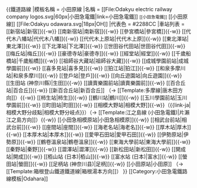 {{鐵道路線
|模板名稱 = 小田原線
|名稱 = [[File:Odakyu electric railway company logos.svg|60px|小田急電鐵|link=小田急電鐵]] <small>[[小田急電鐵]]</small> [[小田原線]] [[File:Odakyu odawara.svg|18px|OH]]
|代表色 = #2288CC
|車站列表 = [[新宿站|新宿]]{{-w}} [[南新宿站|南新宿]]{{-w}} [[參宮橋站|參宮橋]]{{-w}} [[代代木八幡站|代代木八幡]]{{-w}} [[代代木上原站|代代木上原]]{{-w}} [[東北澤站|東北澤]]{{-w}} [[下北澤站|下北澤]]{{-w}} [[世田谷代田站|世田谷代田]]{{-w}} [[梅丘站|梅丘]]{{-w}} [[豪德寺站|豪德寺]]{{-w}} [[經堂站|經堂]]{{-w}} [[千歲船橋站|千歲船橋]]{{-w}} [[祖師谷大藏站|祖師谷大藏]]{{-w}} [[成城學園前站|成城學園前]]{{-w}} [[喜多見站|喜多見]]{{-w}} [[狛江站|狛江]]{{-w}} [[和泉多摩川站|和泉多摩川]]{{-w}} [[登戶站|登戶]]{{-w}} [[向丘遊園站|向丘遊園]]{{-w}} [[生田站 (神奈川縣)|生田]]{{-w}} [[讀賣樂園前站|讀賣樂園前]]{{-w}} [[百合丘站|百合丘]]{{-w}} [[新百合丘站|新百合丘]] （→ [[Template:多摩線|唐木田方向]]）{{-w}} [[柿生站|柿生]]{{-w}} [[鶴川站|鶴川]]{{-w}} [[玉川學園前站|玉川學園前]]{{-w}} [[町田站|町田]]{{-w}} [[相模大野站|相模大野]]{{-w}}（{{link-ja|相模大野分歧點|相模大野分岐点}}）（→ [[Template:江之島線 (小田急電鐵)|片瀨江之島方向]]）{{-w}} [[小田急相模原站|小田急相模原]]{{-w}} [[相武台前站|相武台前]]{{-w}} [[座間站|座間]]{{-w}} [[海老名站|海老名]]{{-w}} [[厚木站|厚木]]{{-w}} [[本厚木站|本厚木]]{{-w}} [[愛甲石田站|愛甲石田]]{{-w}} [[伊勢原站|伊勢原]]{{-w}} [[鶴卷溫泉站|鶴卷溫泉]]{{-w}} [[東海大學前站|東海大學前]]{{-w}} [[秦野站|秦野]]{{-w}} [[澀澤站|澀澤]]{{-w}} [[新松田站|新松田]]{{-w}} [[開成站|開成]]{{-w}} [[栢山站 (日本)|栢山]]{{-w}} [[富水站 (日本)|富水]]{{-w}} [[螢田站|螢田]]{{-w}} [[足柄站 (神奈川县)|足柄]]{{-w}} [[小田原站|小田原]] （→ [[Template:箱根登山鐵道鐵道線|箱根湯本方向]]）
}}<noinclude>
[[Category:小田急電鐵路線模板|Odahara]]
</noinclude>